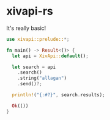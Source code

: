 # xivapi-rs

It's really basic!

```rust
use xivapi::prelude::*;

fn main() -> Result<()> {
  let api = XivApi::default();

  let search = api
    .search()
    .string("allagan")
    .send()?;

  println!("{:#?}", search.results);

  Ok(())
}
```
